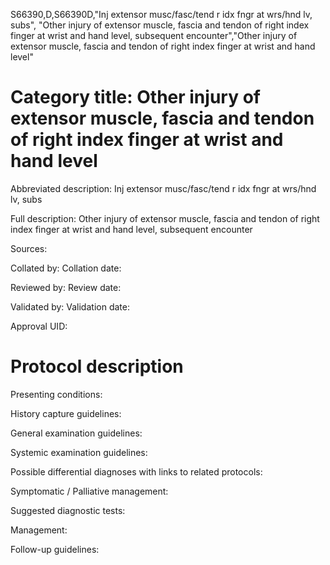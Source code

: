 S66390,D,S66390D,"Inj extensor musc/fasc/tend r idx fngr at wrs/hnd lv, subs", "Other injury of extensor muscle, fascia and tendon of right index finger at wrist and hand level, subsequent encounter","Other injury of extensor muscle, fascia and tendon of right index finger at wrist and hand level"
# Category title: Other injury of extensor muscle, fascia and tendon of right index finger at wrist and hand level

Abbreviated description: Inj extensor musc/fasc/tend r idx fngr at wrs/hnd lv, subs

Full description: Other injury of extensor muscle, fascia and tendon of right index finger at wrist and hand level, subsequent encounter

Sources:

Collated by:
Collation date:

Reviewed by:
Review date:

Validated by:
Validation date:

Approval UID:

# Protocol description

Presenting conditions:

History capture guidelines:

General examination guidelines:

Systemic examination guidelines:

Possible differential diagnoses with links to related protocols:

Symptomatic / Palliative management:

Suggested diagnostic tests:

Management:

Follow-up guidelines:
